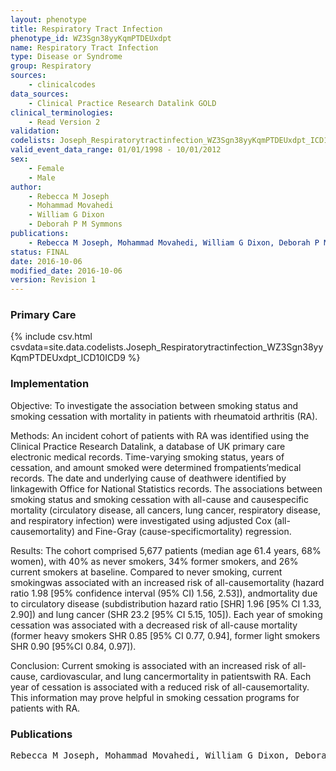 ```yaml
---
layout: phenotype
title: Respiratory Tract Infection
phenotype_id: WZ3Sgn38yyKqmPTDEUxdpt
name: Respiratory Tract Infection
type: Disease or Syndrome
group: Respiratory
sources: 
    - clinicalcodes
data_sources:
    - Clinical Practice Research Datalink GOLD
clinical_terminologies:
    - Read Version 2
validation:
codelists: Joseph_Respiratorytractinfection_WZ3Sgn38yyKqmPTDEUxdpt_ICD10ICD9.csv
valid_event_data_range: 01/01/1998 - 10/01/2012
sex:
    - Female
    - Male
author:
    - Rebecca M Joseph
    - Mohammad Movahedi
    - William G Dixon
    - Deborah P M Symmons    
publications:
    - Rebecca M Joseph, Mohammad Movahedi, William G Dixon, Deborah P M Symmons, Smoking-Related Mortality in Patients With Early Rheumatoid Arthritis: A Retrospective Cohort Study Using the Clinical Practice Research Datalink. Authritis Care and Research, 68(11), 1598-1606, 2016.
status: FINAL
date: 2016-10-06
modified_date: 2016-10-06
version: Revision 1
---
```


### Primary Care

{% include csv.html csvdata=site.data.codelists.Joseph_Respiratorytractinfection_WZ3Sgn38yyKqmPTDEUxdpt_ICD10ICD9 %}

### Implementation

Objective:
To investigate the association between smoking status and smoking cessation with mortality in patients with rheumatoid arthritis (RA).

Methods:
An incident cohort of patients with RA was identified using the Clinical Practice Research Datalink, a database of UK primary care electronic medical records. Time-varying smoking status, years of cessation, and amount smoked were determined frompatients’medical records. The date and underlying cause of deathwere identified by linkagewith Office for National Statistics records. The associations between smoking status and smoking cessation with all-cause and causespecific mortality (circulatory disease, all cancers, lung cancer, respiratory disease, and respiratory infection) were investigated using adjusted Cox (all-causemortality) and Fine-Gray (cause-specificmortality) regression. 

Results: 
The cohort comprised 5,677 patients (median age 61.4 years, 68% women), with 40% as never smokers, 34% former smokers, and 26% current smokers at baseline. Compared to never smoking, current smokingwas associated with an increased risk of all-causemortality (hazard ratio 1.98 [95% confidence interval (95% CI) 1.56, 2.53]), andmortality due to circulatory disease (subdistribution hazard ratio [SHR] 1.96 [95% CI 1.33, 2.90]) and lung cancer (SHR 23.2 [95% CI 5.15, 105]). Each year of smoking cessation was associated with a decreased risk of all-cause mortality (former heavy smokers SHR 0.85 [95% CI 0.77, 0.94], former light smokers SHR 0.90 [95%CI 0.84, 0.97]).

Conclusion: 
Current smoking is associated with an increased risk of all-cause, cardiovascular, and lung cancermortality in patientswith RA. Each year of cessation is associated with a reduced risk of all-causemortality. This information may prove helpful in smoking cessation programs for patients with RA.

### Publications

<pre>
Rebecca M Joseph, Mohammad Movahedi, William G Dixon, Deborah P M Symmons, Smoking-Related Mortality in Patients With Early Rheumatoid Arthritis: A Retrospective Cohort Study Using the Clinical Practice Research Datalink. Authritis Care and Research, 68(11), 1598-1606, 2016.
</pre>
